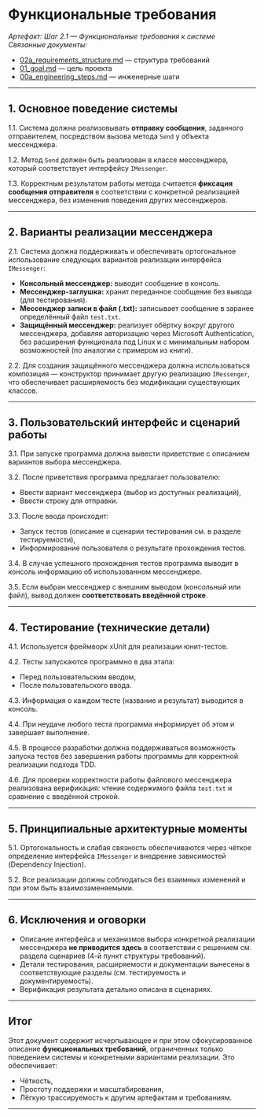 # Функциональные требования  
_Артефакт: Шаг 2.1 — Функциональные требования к системе_  
_Связанные документы:_  
- [02a_requirements_structure.md](./02a_requirements_structure.md) — структура требований  
- [01_goal.md](./01_goal.md) — цель проекта  
- [00a_engineering_steps.md](./00a_engineering_steps.md) — инженерные шаги  

---

## 1. Основное поведение системы

1.1. Система должна реализовывать **отправку сообщения**, заданного отправителем, посредством вызова метода `Send` у объекта мессенджера.  

1.2. Метод `Send` должен быть реализован в классе мессенджера, который соответствует интерфейсу `IMessenger`.  

1.3. Корректным результатом работы метода считается **фиксация сообщения отправителя** в соответствии с конкретной реализацией мессенджера, без изменения поведения других мессенджеров.

---

## 2. Варианты реализации мессенджера

2.1. Система должна поддерживать и обеспечивать ортогональное использование следующих вариантов реализации интерфейса `IMessenger`:

- **Консольный мессенджер:** выводит сообщение в консоль.
- **Мессенджер-заглушка:** хранит переданное сообщение без вывода (для тестирования).
- **Мессенджер записи в файл (.txt):** записывает сообщение в заранее определённый файл `test.txt`.
- **Защищённый мессенджер:** реализует обёртку вокруг другого мессенджера, добавляя авторизацию через Microsoft Authentication, без расширения функционала под Linux и с минимальным набором возможностей (по аналогии с примером из книги).

2.2. Для создания защищённого мессенджера должна использоваться композиция — конструктор принимает другую реализацию `IMessenger`, что обеспечивает расширяемость без модификации существующих классов.

---

## 3. Пользовательский интерфейс и сценарий работы

3.1. При запуске программа должна вывести приветствие с описанием вариантов выбора мессенджера.  

3.2. После приветствия программа предлагает пользователю:  
- Ввести вариант мессенджера (выбор из доступных реализаций),  
- Ввести строку для отправки.

3.3. После ввода происходит:  
- Запуск тестов (описание и сценарии тестирования см. в разделе тестируемости),  
- Информирование пользователя о результате прохождения тестов.

3.4. В случае успешного прохождения тестов программа выводит в консоль информацию об использованном мессенджере.  

3.5. Если выбран мессенджер с внешним выводом (консольный или файл), вывод должен **соответствовать введённой строке**.

---

## 4. Тестирование (технические детали)

4.1. Используется фреймворк xUnit для реализации юнит-тестов.  

4.2. Тесты запускаются программно в два этапа:  
- Перед пользовательским вводом,  
- После пользовательского ввода.

4.3. Информация о каждом тесте (название и результат) выводится в консоль.

4.4. При неудаче любого теста программа информирует об этом и завершает выполнение.

4.5. В процессе разработки должна поддерживаться возможность запуска тестов без завершения работы программы для корректной реализации подхода TDD.

4.6. Для проверки корректности работы файлового мессенджера реализована верификация: чтение содержимого файла `test.txt` и сравнение с введённой строкой.

---

## 5. Принципиальные архитектурные моменты

5.1. Ортогональность и слабая связность обеспечиваются через чёткое определение интерфейса `IMessenger` и внедрение зависимостей (Dependency Injection).  

5.2. Все реализации должны соблюдаться без взаимных изменений и при этом быть взаимозаменяемыми.

---

## 6. Исключения и оговорки

- Описание интерфейса и механизмов выбора конкретной реализации мессенджера **не приводится здесь** в соответствии с решением см. раздела сценариев (4-й пункт структуры требований).  
- Детали тестирования, расширяемости и документации вынесены в соответствующие разделы (см. тестируемость и документируемость).  
- Верификация результата детально описана в сценариях.

---

## Итог

Этот документ содержит исчерпывающее и при этом сфокусированное описание **функциональных требований**, ограниченных только поведением системы и конкретными вариантами реализации. Это обеспечивает:

- Чёткость,  
- Простоту поддержки и масштабирования,  
- Лёгкую трассируемость к другим артефактам и требованиям.  

---
